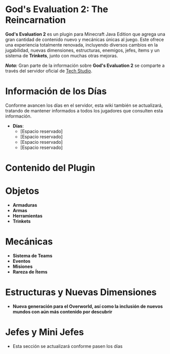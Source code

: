 # God's Evaluation 2: The Reincarnation

**God's Evaluation 2** es un plugin para Minecraft Java Edition que agrega una gran cantidad de contenido nuevo y mecánicas únicas al juego. Este ofrece una experiencia totalmente renovada, incluyendo diversos cambios en la jugabilidad, nuevas dimensiones, estructuras, enemigos, jefes, ítems y un sistema de **Trinkets**, junto con muchas otras mejoras.

_**Nota:**_ Gran parte de la información sobre **God's Evaluation 2** se comparte a través del servidor oficial de [Tech Studio](https://discord.gg/evnC7drvXz).

# Información de los Días

Conforme avancen los días en el servidor, esta wiki también se actualizará, tratando de mantener informados a todos los jugadores que consulten esta información.

- **Días**:
  - [Espacio reservado]
  - [Espacio reservado]
  - [Espacio reservado]
  - [Espacio reservado]

# Contenido del Plugin

# Objetos

- **Armaduras**
- **Armas**
- **Herramientas**
- **Trinkets**

# Mecánicas

- **Sistema de Teams**
- **Eventos**
- **Misiones**
- **Rareza de Ítems**

# Estructuras y Nuevas Dimensiones

- **Nueva generación para el Overworld, así como la inclusión de nuevos mundos con aún más contenido por descubrir**

# Jefes y Mini Jefes

- Esta sección se actualizará conforme pasen los días
